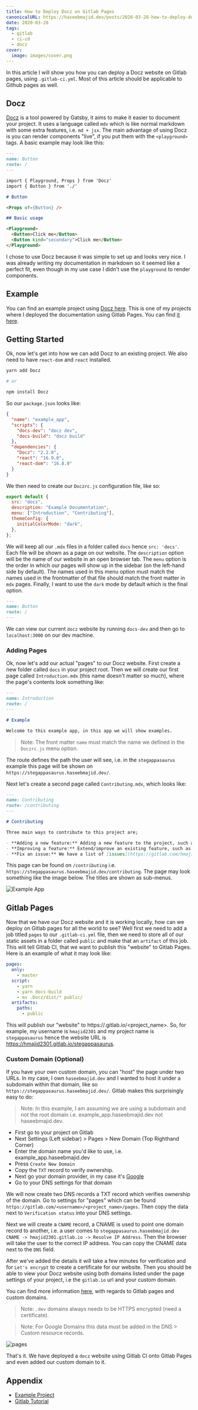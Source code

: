 ```yaml
---
title: How to Deploy Docz on Gitlab Pages
canonicalURL: https://haseebmajid.dev/posts/2020-03-28-how-to-deploy-docz-on-gitlab-pages/
date: 2020-03-28
tags:
  - gitlab
  - ci-cd
  - docz
cover:
  image: images/cover.png
---
```

In this article I will show you how you can deploy a Docz website on Gitlab pages, using `.gitlab-ci.yml`.
Most of this article should be applicable to Github pages as well.

## Docz

[Docz](https://www.Docz.site/) is a tool powered by Gatsby, it aims to make it easier to document your project.
It uses a language called `mdx` which is like normal markdown with some extra features, i.e. `md + jsx`. The main
advantage of using Docz is you can render components "live", if you put them with the `<playground>` tags. A basic
example may look like this:

```md
---
name: Button
route: /
---

import { Playground, Props } from 'Docz'
import { Button } from './'

# Button

<Props of={Button} />

## Basic usage

<Playground>
  <Button>Click me</Button>
  <Button kind="secondary">Click me</Button>
</Playground>
```

I chose to use Docz because it was simple to set up and looks very nice. I was already writing my documentation
in markdown so it seemed like a perfect fit, even though in my use case I didn't use the `playground` to render
components.

## Example

You can find an example project using [Docz here](https://gitlab.com/hmajid2301/stegappasaurus/-/tree/release/1.0.2/).
This is one of my projects where I deployed the documentation using Gitlab Pages. You can
find [it here](https://stegappasaurus.haseebmajid.dev/).

## Getting Started

Ok, now let's get into how we can add Docz to an existing project. We also need to have `react-dom` and `react`
installed.

```bash
yarn add Docz

# or

npm install Docz
```

So our `package.json` looks like:

```json
{
  "name": "example_app",
  "scripts": {
    "docs-dev": "docz dev",
    "docs-build": "docz build"
  },
  "dependencies": {
    "Docz": "2.2.0",
    "react": "16.9.0",
    "react-dom": "16.8.0"
  }
}
```

We then need to create our `Doczrc.js` configuration file, like so:

```js
export default {
  src: "docs",
  description: "Example Documentation",
  menu: ["Introduction", "Contributing"],
  themeConfig: {
    initialColorMode: "dark",
  },
};
```

We will keep all our `.mdx` files in a folder called `docs` hence `src: 'docs'`. Each file will be shown as a page on
our website. The `description` option will be the name of our website in an open browser tab. The `menu` option is
the order in which our pages will show up in the sidebar (on the left-hand side by default). The names used in this
menu option must match the names used in the frontmatter of that file should match the front matter in `mdx` pages.
Finally, I want to use the `dark` mode by default which is the final option.

```md
---
name: Button
route: /
---
```

We can view our current `docz` website by running `docs-dev` and then go to `localhost:3000` on our dev machine.

### Adding Pages

Ok, now let's add our actual "pages" to our Docz website. First create a new folder called `docs` in your project root.
Then we will create our first page called `Introduction.mdx` (this name doesn't matter so much), where the page's contents
look something like:

```md
---
name: Introduction
route: /
---

# Example

Welcome to this example app, in this app we will show examples.
```

> Note: The front matter `name` must match the name we defined in the `Doczrc.js` menu option.

The route defines the path the user will see, i.e. in the `stegappasaurus` example this page will be shown on
`https://stegappasaurus.haseebmajid.dev/`.

Next let's create a second page called `Contributing.mdx`, which looks like:

```md
---
name: Contributing
route: /contributing
---

# Contributing

Three main ways to contribute to this project are;

- **Adding a new feature:** Adding a new feature to the project, such as allow encoding of audio files alongside images
- **Improving a feature:** Extend/improve an existing feature, such as a small UI change
- **Fix an issue:** We have a list of [issues](https://gitlab.com/hmajid2301/stegappasaurus/issues), or you can fix your issue.
```

This page can be found on `/contributing` i.e. `https://stegappasaurus.haseebmajid.dev/contributing`. The page may look
something like the image below. The titles are shown as sub-menus.

![Example App](images/docs.png)

## Gitlab Pages

Now that we have our Docz website and it is working locally, how can we deploy on Gitlab pages for all the world to see?
Well first we need to add a job titled `pages` to our `.gitlab-ci.yml` file, then we need to store all of our
static assets in a folder called `public` and make that an `artifact` of this job. This will tell Gitlab CI, that we
want to publish this "website" to Gitlab Pages. Here is an example of what it may look like:

```yaml
pages:
  only:
    - master
  script:
    - yarn
    - yarn docs-build
    - mv .Docz/dist/* public/
  artifacts:
    paths:
      - public
```

This will publish our "website" to https://<username>.gitlab.io/<project_name>. So, for example, my username is
`hmajid2301` and my project name is `stegappasaurus` hence the website URL is https://hmajid2301.gitlab.io/stegappasaurus.

### Custom Domain (Optional)

If you have your own custom domain, you can "host" the page under two URLs. In my case, I own `haseebmajid.dev` and I
wanted to host it under a subdomain within that domain, like so `https://stegappasaurus.haseebmajid.dev/`. Gitlab
makes this surprisingly easy to do:

> Note: In this example, I am assuming we are using a subdomain and not the root domain i.e. example_app.haseebmajid.dev not haseebmajid.dev.

- First go to your project on Gitlab
- Next Settings (Left sidebar) > Pages > New Domain (Top Righthand Corner)
- Enter the domain name you'd like to use, i.e. example_app.haseebmajid.dev
- Press `Create New Domain`
- Copy the `TXT` record to verify ownership.
- Next go your domain provider, in my case it's [Google](https://domains.google.com)
- Go to your DNS settings for that domain

We will now create two DNS records a TXT record which verifies ownership of the domain. Go to settings for "pages"
which can be found `https://gitlab.com/<username>/<project_name>/pages`. Then copy the data next to
`Verification status` into your DNS settings.

Next we will create a `CNAME` record, a CNAME is used to point one domain record to another, i.e. a user comes to
`stegappasaurus.haseebmajid.dev CNAME -> hmajid2301.gitlab.io -> Resolve IP Address`. Then the browser will take the
user to the correct IP address. You can copy the CNAME data next to the `DNS` field.

After we've added the details it will take a few minutes for verification and for `Let's encrypt` to create a certificate
for our website. Then you should be able to view your Docz website using both domains listed under the page settings
of your project, i.e the `gitlab.io` url and your custom domain.

You can find more information
[here](https://docs.gitlab.com/ee/user/project/pages/custom_domains_ssl_tls_certification/#3-set-up-dns-records-for-pages),
with regards to Gitlab pages and custom domains.

> Note: `.dev` domains always needs to be HTTPS encrypted (need a certificate).

> Note: For Google Domains this data must be added in the DNS > Custom resource records.

![pages](images/pages.png)

That's it. We have deployed a `docz` website using Gitlab CI onto Gitlab Pages and even added our custom domain to it.

## Appendix

- [Example Project](https://gitlab.com/hmajid2301/stegappasaurus/-/tree/release/1.0.2)
- [Gitlab Tutorial](https://docs.gitlab.com/ee/user/project/pages/custom_domains_ssl_tls_certification/#3-set-up-dns-records-for-pages)
